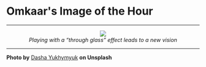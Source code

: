 # Omkaar's Image of the Hour

---

<div align="center">

<a href="https://unsplash.com/photos/man-covering-his-face-with-his-hand-CA0cp1SFTXU">
  <img src="https://images.unsplash.com/photo-1543180903-b1323a55789a?crop=entropy&cs=tinysrgb&fit=max&fm=jpg&ixid=M3w3NjA2Nzh8MHwxfHJhbmRvbXx8fHx8fHx8fDE3NDk0MjcyMDB8&ixlib=rb-4.1.0&q=80&w=1080" style="max-width:100%; height:auto;">
</a>

<br>
<i>Playing with a “through glass” effect leads to a new vision</i>

</div>

---

**Photo by** [Dasha Yukhymyuk](https://unsplash.com/@drskdr) **on Unsplash**
